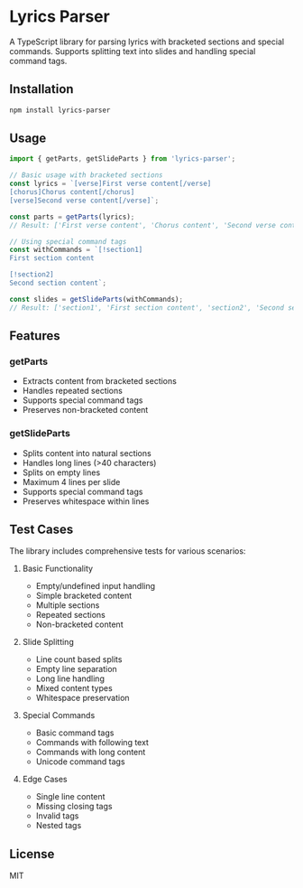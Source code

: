 # Lyrics Parser

A TypeScript library for parsing lyrics with bracketed sections and special commands. Supports splitting text into slides and handling special command tags.

## Installation

```bash
npm install lyrics-parser
```

## Usage

```typescript
import { getParts, getSlideParts } from 'lyrics-parser';

// Basic usage with bracketed sections
const lyrics = `[verse]First verse content[/verse]
[chorus]Chorus content[/chorus]
[verse]Second verse content[/verse]`;

const parts = getParts(lyrics);
// Result: ['First verse content', 'Chorus content', 'Second verse content']

// Using special command tags
const withCommands = `[!section1]
First section content

[!section2]
Second section content`;

const slides = getSlideParts(withCommands);
// Result: ['section1', 'First section content', 'section2', 'Second section content']
```

## Features

### getParts
- Extracts content from bracketed sections
- Handles repeated sections
- Supports special command tags
- Preserves non-bracketed content

### getSlideParts
- Splits content into natural sections
- Handles long lines (>40 characters)
- Splits on empty lines
- Maximum 4 lines per slide
- Supports special command tags
- Preserves whitespace within lines

## Test Cases

The library includes comprehensive tests for various scenarios:

1. Basic Functionality
   - Empty/undefined input handling
   - Simple bracketed content
   - Multiple sections
   - Repeated sections
   - Non-bracketed content

2. Slide Splitting
   - Line count based splits
   - Empty line separation
   - Long line handling
   - Mixed content types
   - Whitespace preservation

3. Special Commands
   - Basic command tags
   - Commands with following text
   - Commands with long content
   - Unicode command tags

4. Edge Cases
   - Single line content
   - Missing closing tags
   - Invalid tags
   - Nested tags

## License

MIT 